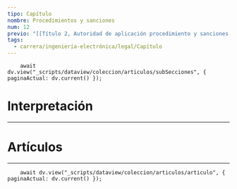 ```yaml
---
tipo: Capítulo
nombre: Procedimientos y sanciones
num: 12
previo: "[[Título 2, Autoridad de aplicación procedimiento y sanciones|Título 2, Autoridad de aplicación procedimiento y sanciones]]"
tags:
  - carrera/ingeniería-electrónica/legal/Capítulo
---
```

```dataviewjs
	await dv.view("_scripts/dataview/coleccion/articulos/subSecciones", { paginaActual: dv.current() });
```
# Interpretación
---


# Artículos
---
```dataviewjs
	await dv.view("_scripts/dataview/coleccion/articulos/articulo", { paginaActual: dv.current() });
```
